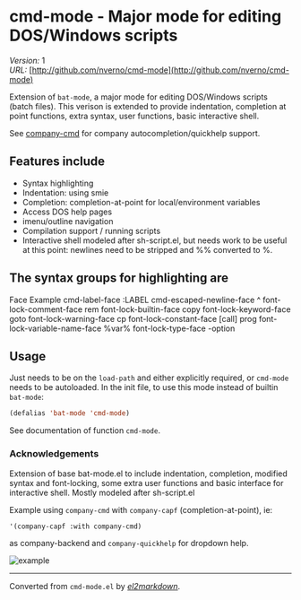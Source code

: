 # cmd-mode - Major mode for editing DOS/Windows scripts

*Version:* 1<br>
*URL:* [http://github.com/nverno/cmd-mode](http://github.com/nverno/cmd-mode)<br>

Extension of `bat-mode`, a major mode for editing DOS/Windows scripts
(batch files).  This verison is extended to provide indentation,
completion at point functions, extra syntax, user functions,
basic interactive shell.

See [company-cmd](http://github.com/nverno/company-cmd)
for company autocompletion/quickhelp support.

## Features include

* Syntax highlighting
* Indentation: using smie
* Completion: completion-at-point for local/environment variables
* Access DOS help pages
* imenu/outline navigation
* Compilation support / running scripts
* Interactive shell modeled after sh-script.el, but needs work to be useful
  at this point: newlines need to be stripped and %% converted to %.

## The syntax groups for highlighting are

Face                          Example
cmd-label-face                :LABEL
cmd-escaped-newline-face      ^
font-lock-comment-face        rem
font-lock-builtin-face        copy
font-lock-keyword-face        goto
font-lock-warning-face        cp
font-lock-constant-face       [call] prog
font-lock-variable-name-face  %var%
font-lock-type-face           -option

## Usage

Just needs to be on the `load-path` and either explicitly required, or
`cmd-mode` needs to be autoloaded.  In the init file, to use this mode
instead of builtin `bat-mode`:

```lisp
(defalias 'bat-mode 'cmd-mode)
```

See documentation of function `cmd-mode`.

### Acknowledgements

Extension of base bat-mode.el to include indentation, completion,
modified syntax and font-locking, some extra user functions and basic
interface for interactive shell.  Mostly modeled after sh-script.el

Example using `company-cmd` with `company-capf` (completion-at-point),
ie:

```lisp
'(company-capf :with company-cmd)
```
as company-backend and `company-quickhelp` for dropdown help.

![example](test-cmd.png)


---
Converted from `cmd-mode.el` by [*el2markdown*](https://github.com/Lindydancer/el2markdown).
